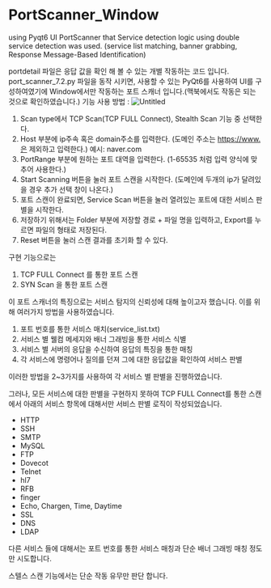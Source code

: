 # PortScanner_Window
using Pyqt6 UI PortScanner that Service detection logic using double service detection was used. (service list matching, banner grabbing, Response Message-Based Identification)

portdetail 파일은 응답 값을 확인 해 볼 수 있는 개별 작동하는 코드 입니다.
port_scanner_7.2.py 파일을 동작 시키면, 사용할 수 있는 PyQt6를 사용하여 UI를 구성하여였기에 Window에서만 작동하는 포트 스캐너 입니다.(맥북에서도 작동은 되는 것으로 확인하였습니다.)
기능 사용 방법 : 
![Untitled](https://github.com/LikeyUserspray/PortScanner_Window/assets/98539049/fff7d520-8b4a-46d1-b639-0b61add98519)
1. Scan type에서 TCP Scan(TCP FULL Connect), Stealth Scan 기능 중 선택한다.
2. Host 부분에 ip주속 혹은 domain주소를 입력한다. (도메인 주소는 https://www.은 제외하고 입력한다.) 예시: naver.com
3. PortRange 부분에 원하는 포트 대역을 입력한다. (1-65535 처럼 입력 양식에 맞추어 사용한다.)
4. Start Scanning 버튼을 눌러 포트 스캔을 시작한다. (도메인에 두개의 ip가 달려있을 경우 추가 선택 창이 나온다.)
5. 포트 스캔이 완료되면, Service Scan 버튼을 눌러 열려있는 포트에 대한 서비스 판별을 시작한다.
6. 저장하기 위해서는 Folder 부분에 저장할 경로 + 파일 명을 입력하고, Export를 누르면 파일의 형태로 저장된다.
7. Reset 버튼을 눌러 스캔 결과를 초기화 할 수 있다. 

구현 기능으로는
1. TCP FULL Connect 를 통한 포트 스캔
2. SYN Scan 을 통한 포트 스캔

이 포트 스캐너의 특징으로는 서비스 탐지의 신뢰성에 대해 높이고자 했습니다.
이를 위해 여러가지 방법을 사용하였습니다.
1. 포트 번호를 통한 서비스 매치(service_list.txt)
2. 서비스 별 웰컴 메세지와 배너 그래빙을 통한 서비스 식별
3. 서비스 별 서버의 응답을 수신하여 응답의 특징을 통한 매칭
4. 각 서비스에 명령어나 질의를 던져 그에 대한 응답값을 확인하여 서비스 판별
   
이러한 방법을 2~3가지를 사용하여 각 서비스 별 판별을 진행하였습니다.

그러나, 모든 서비스에 대한 판별을 구현하지 못하여 TCP FULL Connect를 통한 스캔에서 아래의 서비스 항목에 대해서만 서비스 판별 로직이 작성되었습니다. 
- HTTP
- SSH
- SMTP
- MySQL
- FTP
- Dovecot
- Telnet
- hl7
- RFB
- finger
- Echo, Chargen, Time, Daytime
- SSL
- DNS
- LDAP

다른 서비스 들에 대해서는 포트 번호를 통한 서비스 매칭과 단순 배너 그래빙 매칭 정도만 시도합니다. 

스텔스 스캔 기능에서는 단순 작동 유무만 판단 합니다.
